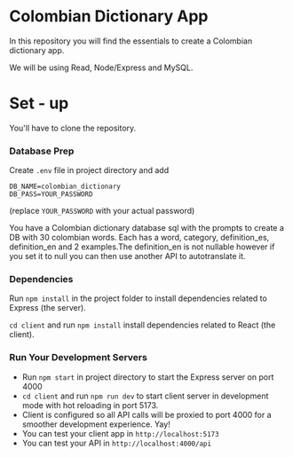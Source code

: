 # Colombian Dictionary App

In this repository you will find the essentials to create a Colombian dictionary app.

We will be using Read, Node/Express and MySQL.

# Set - up

You'll have to clone the repository.

### Database Prep

Create `.env` file in project directory and add

```
DB_NAME=colombian_dictionary
DB_PASS=YOUR_PASSWORD
```

(replace `YOUR_PASSWORD` with your actual password)

You have a Colombian dictionary database sql with the prompts to create a DB with 30 colombian words. Each has a word, category, definition_es, definition_en and 2 examples.The definition_en is not nullable however if you set it to null you can then use another API to autotranslate it.

### Dependencies

Run `npm install` in the project folder to install dependencies related to Express (the server).

`cd client` and run `npm install` install dependencies related to React (the client).

### Run Your Development Servers

- Run `npm start` in project directory to start the Express server on port 4000
- `cd client` and run `npm run dev` to start client server in development mode with hot reloading in port 5173.
- Client is configured so all API calls will be proxied to port 4000 for a smoother development experience. Yay!
- You can test your client app in `http://localhost:5173`
- You can test your API in `http://localhost:4000/api`
